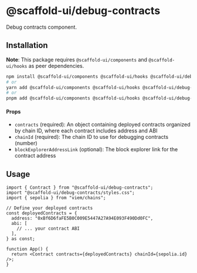 # @scaffold-ui/debug-contracts

Debug contracts component.

## Installation

**Note**: This package requires `@scaffold-ui/components` and `@scaffold-ui/hooks` as peer dependencies.

```bash
npm install @scaffold-ui/components @scaffold-ui/hooks @scaffold-ui/debug-contracts
# or
yarn add @scaffold-ui/components @scaffold-ui/hooks @scaffold-ui/debug-contracts
# or
pnpm add @scaffold-ui/components @scaffold-ui/hooks @scaffold-ui/debug-contracts
```

#### Props

- `contracts` (required): An object containing deployed contracts organized by chain ID, where each contract includes address and ABI
- `chainId` (required): The chain ID to use for debugging contracts (number)
- `blockExplorerAddressLink` (optional): The block explorer link for the contract address

## Usage

```tsx
import { Contract } from "@scaffold-ui/debug-contracts";
import "@scaffold-ui/debug-contracts/styles.css";
import { sepolia } from "viem/chains";

// Define your deployed contracts
const deployedContracts = {
  address: "0xBf6D6faFE5B0C009E5447A27A94E093F490Dd0FC",
  abi: [
    // ... your contract ABI
  ],
} as const;

function App() {
  return <Contract contracts={deployedContracts} chainId={sepolia.id} />;
}
```
